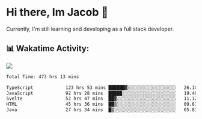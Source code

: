 # Hi there, Im Jacob 👋
Currently, I'm still learning and developing as a full stack developer.

## 📊 Wakatime Activity:

![](https://wakatime.com/share/@bfeff6fe-7f39-433c-bc17-53e716b9a274/c1084c79-5b1a-4658-a9e1-8a8ffabbc873.svg)

<!--START_SECTION:waka-->

```txt
Total Time: 473 hrs 13 mins

TypeScript            123 hrs 53 mins ██████▓░░░░░░░░░░░░░░░░░░   26.10 %
JavaScript            92 hrs 28 mins  █████░░░░░░░░░░░░░░░░░░░░   19.48 %
Svelte                52 hrs 47 mins  ██▓░░░░░░░░░░░░░░░░░░░░░░   11.12 %
HTML                  45 hrs 36 mins  ██▒░░░░░░░░░░░░░░░░░░░░░░   09.61 %
Java                  27 hrs 34 mins  █▒░░░░░░░░░░░░░░░░░░░░░░░   05.81 %
```

<!--END_SECTION:waka-->
